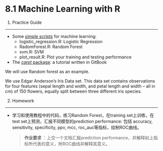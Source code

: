 8.1 Machine Learning with R
===========================

1. Practice Guide
-----------------

-   Some [simple
    scripts](https://github.com/urluzhi/scripts/tree/master/Rscript/machine_learning)
    for machine learning:
    -   logistic\_regression.R: Logistic Regression
    -   RadomForest.R: Random Forest
    -   svm.R: SVM
    -   plot\_result.R: Plot your training and testing performance
-   The [*caret* package](http://topepo.github.io/caret): a tutorial
    written in GitBook

We will use Random forest as an example.

We use Edgar Anderson’s Iris Data set. This data set contains
observations for four features (sepal length and width, and petal length
and width – all in cm) of 150 flowers, equally split between three
different iris species.

2. Homework
-----------

-   学习和使用教程中的代码，练习Random Forest，在training
    set上训练，在test set上预测，汇报不同模型的prediction performance:
    包括 accuracy, sensitivity, specificity, ppv, mcc,
    roc\_auc等指标，绘制ROC曲线。

    > **作业要求** ：上交一个文档汇报prediction
    > performance，并解释如上指标所代表的意义，附ROC曲线并解释其意义。
